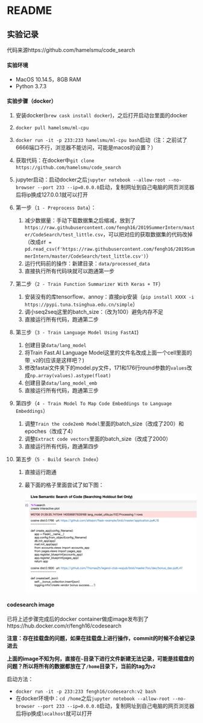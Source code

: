 # README

## 实验记录

代码来源https://github.com/hamelsmu/code_search

#### 实验环境

- MacOS 10.14.5，8GB RAM
- Python 3.7.3

#### 实验步骤（docker）

1. 安装docker(`brew cask install docker`)，之后打开启动台里面的docker

2. `docker pull hamelsmu/ml-cpu`

3. `docker run -it -p 233:233 hamelsmu/ml-cpu bash`启动（注：之前试了6666端口不行，浏览器不能访问，可能是macos的设置？）

4. 获取代码：在docker中`git clone https://github.com/hamelsmu/code_search`

5. jupyter启动：启动docker之后`jupyter notebook --allow-root --no-browser --port 233 --ip=0.0.0.0`启动，复制网址到自己电脑的网页浏览器后将ip换成127.0.0.1就可以打开

6. 第一步（`1 - Preprocess Data`）：
    1. 减少数据量：手动下载数据集之后缩减，放到了`https://raw.githubusercontent.com/fengh16/2019SummerIntern/master/CodeSearch/test_little.csv`，可以把对应的获取数据集的代码改掉（改成`df = pd.read_csv(f'https://raw.githubusercontent.com/fengh16/2019SummerIntern/master/CodeSearch/test_little.csv')`）
    2. 运行代码前的操作：新建目录：`data/processed_data`
    3. 直接执行所有代码块就可以跑通第一步

7. 第二步（`2 - Train Function Summarizer With Keras + TF`）
    1. 安装没有的库tensorflow、annoy：直接pip安装（`pip install XXXX -i https://pypi.tuna.tsinghua.edu.cn/simple`）
    2. 调小seq2seq这里的batch_size：（改为100）避免内存不足
    3. 直接运行所有代码，跑通第二步

8. 第三步（`3 - Train Language Model Using FastAI`)
    1. 创建目录`data/lang_model`
    2. 将Train Fast.AI Language Model这里的文件名改成上面一个cell里面的带`_v2`的(应该是这样吧？)
    3. 修改fastai文件夹下的model.py文件，171和176行round参数的`values`改成`np.array(values).astype(float)`
    4. 创建目录`data/lang_model_emb`
    5. 直接运行所有代码，跑通第三步

9. 第四步（`4 - Train Model To Map Code Embeddings to Language Embeddings`）
    1. 调整`Train the code2emb Model`里面的batch_size（改成了200）和epoches（改成了4）
    2. 调整`Extract code vectors`里面的batch_size（改成了2000）
    3. 直接运行所有代码，跑通第四步

10. 第五步（`5 - Build Search Index`）

    1. 直接运行跑通

    2. 最下面的格子里面尝试了如下图：

        ![image-20190706094028352](./Readme.assets/image-20190706094028352.png)

#### codesearch image

已将上述步骤完成后的docker container做成image发布到了https://hub.docker.com/r/fengh16/codesearch

**注意：存在挂载盘的问题，如果在挂载盘上进行操作，commit的时候不会被记录进去**

**上面的image不知为何，直接在`~`目录下进行文件新建无法记录，可能是挂载盘的问题？所以将所有的数据都放在了`/home`目录下，当前的tag为`v2`**

启动方法：

- `docker run -it -p 233:233 fengh16/codesearch:v2 bash`
- 在docker环境中：`cd /home`之后`jupyter notebook --allow-root --no-browser --port 233 --ip=0.0.0.0`启动，复制网址到自己电脑的网页浏览器后将ip换成`localhost`就可以打开
